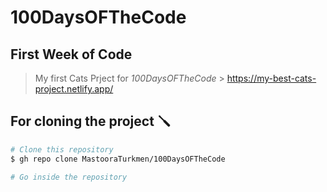 # 100DaysOFTheCode

## First Week of Code

> My first Cats Prject for _*100DaysOFTheCode*_ > https://my-best-cats-project.netlify.app/

## For cloning the project 🪛

```bash
# Clone this repository
$ gh repo clone MastooraTurkmen/100DaysOFTheCode

# Go inside the repository
```